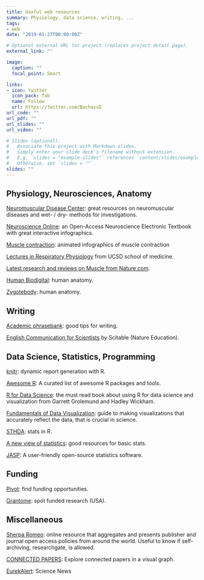 ```yaml
---
title: Useful web resources
summary: Physiology, data science, writing, ...
tags:
- web
date: "2019-01-27T00:00:00Z"

# Optional external URL for project (replaces project detail page).
external_link: ""

image:
  caption: ""
  focal_point: Smart

links:
- icon: twitter
  icon_pack: fab
  name: Follow
  url: https://twitter.com/BachassD
url_code: ""
url_pdf: ""
url_slides: ""
url_video: ""

# Slides (optional).
#   Associate this project with Markdown slides.
#   Simply enter your slide deck's filename without extension.
#   E.g. `slides = "example-slides"` references `content/slides/example-slides.md`.
#   Otherwise, set `slides = ""`.
slides: ""
---
```


## Physiology, Neurosciences, Anatomy

[Neuromuscular Disease Center](https://neuromuscular.wustl.edu/index.html): great resources on neuromuscular diseases and wet- / dry- methods for investigations.

[Neuroscience Online](https://nba.uth.tmc.edu/neuroscience/toc.htm): an Open-Access Neuroscience Electronic Textbook with great interactive infographics.

[Muscle contraction](https://ressources.univ-nantes.fr/tice/MOOC_STAPS/UGAContractionMusculaire2/): animated infographics of muscle contraction

[Lectures in Respiratory Physiology](https://meded.ucsd.edu/ifp/jwest/resp_phys/) from UCSD school of medicine.

[Latest research and reviews on Muscle from Nature.com](http://www.nature.com/subjects/muscle?WT.ac=search_subjects_muscle).

[Human Biodigital](https://human.biodigital.com): human anatomy.

[Zygotebody](https://www.zygotebody.com/): human anatomy.

## Writing

[Academic phrasebank](http://www.phrasebank.manchester.ac.uk/): good tips for writing.

[English Communication for Scientists](https://www.nature.com/scitable/ebooks/english-communication-for-scientists-14053993/contents) by Scitable (Nature Education).

## Data Science, Statistics, Programming

[knitr](https://yihui.name/knitr/): dynamic report generation with R.

[Awesome R](https://awesome-r.com/): A curated list of awesome R packages and tools.

[R for Data Science](http://r4ds.had.co.nz/): the must read book about using R for data science and visualization from Garrett Grolemund and Hadley Wickham.

[Fundamentals of Data Visualization](https://serialmentor.com/dataviz/index.html): guide to making visualizations that accurately reflect the data, that is crucial in science.

[STHDA](http://www.sthda.com): stats in R.

[A new view of statistics](http://sportsci.org/resource/stats/): good resources for basic stats.

[JASP](https://jasp-stats.org/): A user-friendly open-source statistics software.

## Funding

[Pivot](https://pivot.proquest.com/): find funding opportunities.

[Grantome](http://grantome.com/): spot funded research (USA).

## Miscellaneous

[Sherpa Romeo](https://v2.sherpa.ac.uk/id/publication/11340): online resource that aggregates and presents publisher and journal open access policies from around the world. Useful to know if self-archiving, researchgate, is allowed. 

[CONNECTED PAPERS](https://www.connectedpapers.com/): Explore connected papers in a visual graph.

[EurekAlert](https://www.eurekalert.org/): Science News
